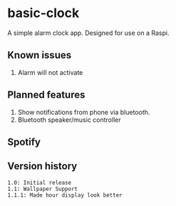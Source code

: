 # basic-clock
A simple alarm clock app. Designed for use on a Raspi.

## Known issues
1. Alarm will not activate

## Planned features
1. Show notifications from phone via bluetooth.
2. Bluetooth speaker/music controller

## Spotify

## Version history
```
1.0: Initial release
1.1: Wallpaper Support
1.1.1: Made hour display look better
```
